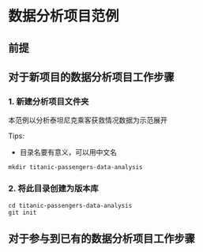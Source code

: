 # 数据分析项目范例

## 前提

## 对于新项目的数据分析项目工作步骤

### 1. 新建分析项目文件夹

本范例以分析泰坦尼克乘客获救情况数据为示范展开


Tips:

- 目录名要有意义，可以用中文名

```
mkdir titanic-passengers-data-analysis
```

### 2. 将此目录创建为版本库

```
cd titanic-passengers-data-analysis
git init
```



## 对于参与到已有的数据分析项目工作步骤